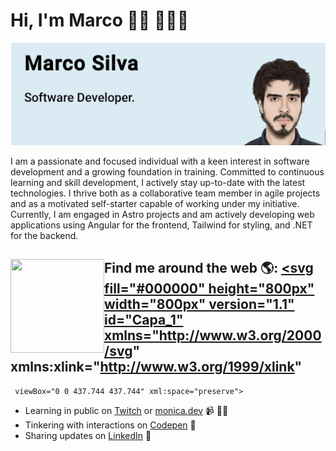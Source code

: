 # Hi, I'm Marco 👋🏾 👩🏾‍💻

<img src="https://raw.githubusercontent.com/marekmars/marekmars/master/gh-header-image-cropped.png" alt="banner">

I am a passionate and focused individual with a keen interest in software development and a growing foundation in training.
Committed to continuous learning and skill development, I actively stay up-to-date with the latest technologies. I thrive both as a collaborative team member in agile projects and as a motivated self-starter capable of working under my initiative.
Currently, I am engaged in Astro projects and am actively developing web applications using Angular for the frontend, Tailwind for styling, and .NET for the backend.

## Find me around the web 🌎: <a href="[https://github.com/sponsors/M0nica](https://marcosilva.tech/)"><img align="left" width="150" height="150" src="https://github.com/M0nica/M0nica/blob/main/octomonica/m0nica-octocat-rotating.gif?raw=true"><svg fill="#000000" height="800px" width="800px" version="1.1" id="Capa_1" xmlns="http://www.w3.org/2000/svg" xmlns:xlink="http://www.w3.org/1999/xlink" 
	 viewBox="0 0 437.744 437.744" xml:space="preserve">
<path d="M405.852,100.879h-3.358c-3.859-7.12-11.399-11.967-20.051-11.967h-61.567V78.594c0-13.245-10.775-24.021-24.02-24.021
	h-155.96c-13.25,0-24.03,10.775-24.03,24.021v10.318H55.301c-8.652,0-16.192,4.847-20.051,11.967h-3.358
	C14.307,100.879,0,115.186,0,132.771v218.507c0,17.586,14.307,31.893,31.892,31.893h373.96c17.585,0,31.892-14.307,31.892-31.893
	V132.771C437.744,115.186,423.437,100.879,405.852,100.879z M130.865,78.594c0-5.525,4.5-10.021,10.03-10.021h155.96
	c5.525,0,10.02,4.495,10.02,10.021v10.318h-176.01V78.594z M46.511,111.702c0-4.847,3.943-8.79,8.79-8.79h327.141
	c4.847,0,8.79,3.943,8.79,8.79v166.245c0,23.104-18.797,41.901-41.901,41.901h-82.668l4.417-25.396H166.658l4.417,25.396H88.413
	c-23.104,0-41.901-18.797-41.901-41.901V111.702z M254.435,308.453l-5.358,30.808h-60.415l-5.358-30.808H254.435z M423.744,351.278
	c0,9.866-8.026,17.893-17.892,17.893H31.892c-9.865,0-17.892-8.026-17.892-17.893V132.771c0-9.865,8.026-17.892,17.892-17.892h0.62
	v163.068c0,30.824,25.077,55.901,55.901,55.901h85.097l3.376,19.412h83.966l3.376-19.412h85.103
	c30.824,0,55.901-25.077,55.901-55.901V114.879h0.62c9.865,0,17.892,8.026,17.892,17.892V351.278z"/>
</svg></a>
- Learning in public on <a href="https://www.twitch.tv/blacktechdiva">Twitch</a> or <a href="https://www.monica.dev">monica.dev</a> 📹 ✍🏾
- Tinkering with interactions on <a href="https://codepen.io/m0nica"> Codepen</a> 🏓
- Sharing updates on <a href="https://www.linkedin.com/in/monicampowell/">LinkedIn</a> 💼

